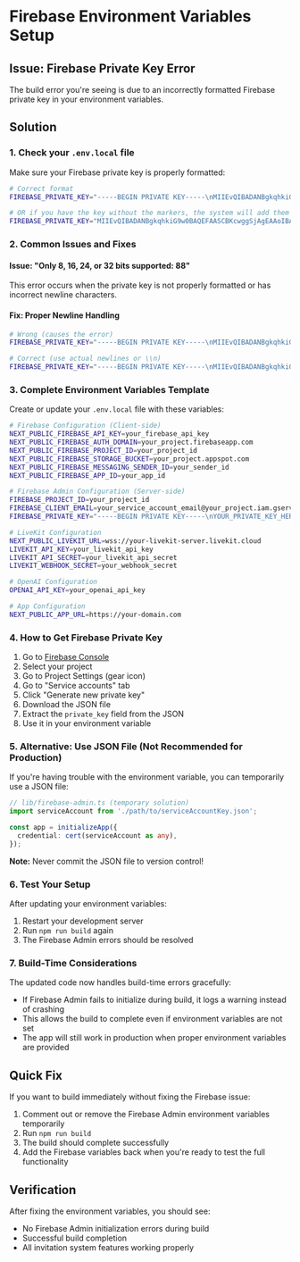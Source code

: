 # Firebase Environment Variables Setup

## Issue: Firebase Private Key Error

The build error you're seeing is due to an incorrectly formatted Firebase private key in your environment variables.

## Solution

### 1. Check your `.env.local` file

Make sure your Firebase private key is properly formatted:

```bash
# Correct format
FIREBASE_PRIVATE_KEY="-----BEGIN PRIVATE KEY-----\nMIIEvQIBADANBgkqhkiG9w0BAQEFAASCBKcwggSjAgEAAoIBAQC...\n-----END PRIVATE KEY-----"

# OR if you have the key without the markers, the system will add them automatically
FIREBASE_PRIVATE_KEY="MIIEvQIBADANBgkqhkiG9w0BAQEFAASCBKcwggSjAgEAAoIBAQC..."
```

### 2. Common Issues and Fixes

#### Issue: "Only 8, 16, 24, or 32 bits supported: 88"
This error occurs when the private key is not properly formatted or has incorrect newline characters.

#### Fix: Proper Newline Handling
```bash
# Wrong (causes the error)
FIREBASE_PRIVATE_KEY="-----BEGIN PRIVATE KEY-----\nMIIEvQIBADANBgkqhkiG9w0BAQEFAASCBKcwggSjAgEAAoIBAQC...\n-----END PRIVATE KEY-----"

# Correct (use actual newlines or \\n)
FIREBASE_PRIVATE_KEY="-----BEGIN PRIVATE KEY-----\nMIIEvQIBADANBgkqhkiG9w0BAQEFAASCBKcwggSjAgEAAoIBAQC...\n-----END PRIVATE KEY-----"
```

### 3. Complete Environment Variables Template

Create or update your `.env.local` file with these variables:

```bash
# Firebase Configuration (Client-side)
NEXT_PUBLIC_FIREBASE_API_KEY=your_firebase_api_key
NEXT_PUBLIC_FIREBASE_AUTH_DOMAIN=your_project.firebaseapp.com
NEXT_PUBLIC_FIREBASE_PROJECT_ID=your_project_id
NEXT_PUBLIC_FIREBASE_STORAGE_BUCKET=your_project.appspot.com
NEXT_PUBLIC_FIREBASE_MESSAGING_SENDER_ID=your_sender_id
NEXT_PUBLIC_FIREBASE_APP_ID=your_app_id

# Firebase Admin Configuration (Server-side)
FIREBASE_PROJECT_ID=your_project_id
FIREBASE_CLIENT_EMAIL=your_service_account_email@your_project.iam.gserviceaccount.com
FIREBASE_PRIVATE_KEY="-----BEGIN PRIVATE KEY-----\nYOUR_PRIVATE_KEY_HERE\n-----END PRIVATE KEY-----"

# LiveKit Configuration
NEXT_PUBLIC_LIVEKIT_URL=wss://your-livekit-server.livekit.cloud
LIVEKIT_API_KEY=your_livekit_api_key
LIVEKIT_API_SECRET=your_livekit_api_secret
LIVEKIT_WEBHOOK_SECRET=your_webhook_secret

# OpenAI Configuration
OPENAI_API_KEY=your_openai_api_key

# App Configuration
NEXT_PUBLIC_APP_URL=https://your-domain.com
```

### 4. How to Get Firebase Private Key

1. Go to [Firebase Console](https://console.firebase.google.com/)
2. Select your project
3. Go to Project Settings (gear icon)
4. Go to "Service accounts" tab
5. Click "Generate new private key"
6. Download the JSON file
7. Extract the `private_key` field from the JSON
8. Use it in your environment variable

### 5. Alternative: Use JSON File (Not Recommended for Production)

If you're having trouble with the environment variable, you can temporarily use a JSON file:

```typescript
// lib/firebase-admin.ts (temporary solution)
import serviceAccount from './path/to/serviceAccountKey.json';

const app = initializeApp({
  credential: cert(serviceAccount as any),
});
```

**Note:** Never commit the JSON file to version control!

### 6. Test Your Setup

After updating your environment variables:

1. Restart your development server
2. Run `npm run build` again
3. The Firebase Admin errors should be resolved

### 7. Build-Time Considerations

The updated code now handles build-time errors gracefully:

- If Firebase Admin fails to initialize during build, it logs a warning instead of crashing
- This allows the build to complete even if environment variables are not set
- The app will still work in production when proper environment variables are provided

## Quick Fix

If you want to build immediately without fixing the Firebase issue:

1. Comment out or remove the Firebase Admin environment variables temporarily
2. Run `npm run build`
3. The build should complete successfully
4. Add the Firebase variables back when you're ready to test the full functionality

## Verification

After fixing the environment variables, you should see:
- No Firebase Admin initialization errors during build
- Successful build completion
- All invitation system features working properly
